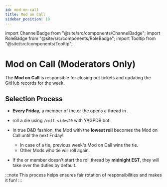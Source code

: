 ```yaml
---
id: mod-on-call
title: Mod on Call
sidebar_position: 10
---
```


import ChannelBadge from "@site/src/components/ChannelBadge";
import RoleBadge from "@site/src/components/RoleBadge";
import Tooltip from "@site/src/components/Tooltip";

# Mod on Call (Moderators Only)

The **Mod on Call** is responsible for closing out tickets and updating the GitHub records for the week.

## Selection Process

- **Every Friday**, a member of the <RoleBadge role="Server Committee" badgeIcon="server_committee_role_icon.webp" color="#db1cb8" /> or the <RoleBadge role="Head Moderator 🔰" badgeIcon="" color="#db1cb8" /> opens a thread in <ChannelBadge label="📗helper-chat" link="https://discord.com/channels/734595073920204940/1234567890123456789"/>.
- <RoleBadge role="Moderator" badgeIcon="moderator_role_icon.png" color="#e68027" /> roll a die using `/roll sides20` with YAGPDB bot.
- In true D&D fashion, the Mod with the **lowest roll** becomes the Mod on Call until the next Friday!

  - In case of a tie, previous week's Mod on Call wins the tie.
  - Other Mods who tie will roll again.

- If the <RoleBadge role="Head Moderator 🔰" badgeIcon="" color="#db1cb8" /> or <RoleBadge role="Server Committee" badgeIcon="server_committee_role_icon.webp" color="#db1cb8" /> member doesn't start the roll thread by **midnight EST**, they will take over the duties by default.

:::note
This process helps ensures fair rotation of responsibilities and makes it fun!
:::
